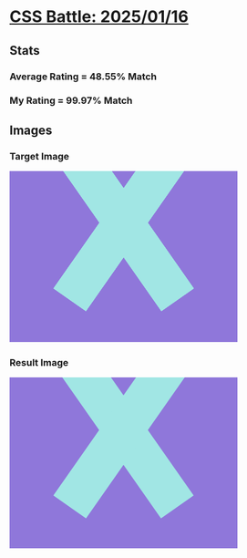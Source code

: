 # [CSS Battle: 2025/01/16](https://cssbattle.dev/play/jW7bfQ21VqOIGtnnkcfH)

## Stats

### Average Rating = 48.55% Match

### My Rating = 99.97% Match

## Images

### Target Image

![](./images/target.png)

### Result Image

![](./images/result.png)
